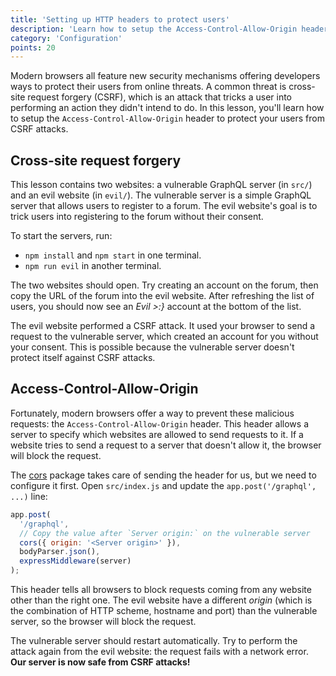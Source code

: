 ```yaml
---
title: 'Setting up HTTP headers to protect users'
description: 'Learn how to setup the Access-Control-Allow-Origin header to protect your users from cross-site request forgery (CSRF) attacks.'
category: 'Configuration'
points: 20
---
```


Modern browsers all feature new security mechanisms offering developers ways to protect their users from online threats. A common threat is cross-site request forgery (CSRF), which is an attack that tricks a user into performing an action they didn't intend to do. In this lesson, you'll learn how to setup the `Access-Control-Allow-Origin` header to protect your users from CSRF attacks.

## Cross-site request forgery

This lesson contains two websites: a vulnerable GraphQL server (in `src/`) and an evil website (in `evil/`). The vulnerable server is a simple GraphQL server that allows users to register to a forum. The evil website's goal is to trick users into registering to the forum without their consent.

To start the servers, run:

- `npm install` and `npm start` in one terminal.
- `npm run evil` in another terminal.

The two websites should open. Try creating an account on the forum, then copy the URL of the forum into the evil website. After refreshing the list of users, you should now see an _Evil >:}_ account at the bottom of the list.

The evil website performed a CSRF attack. It used your browser to send a request to the vulnerable server, which created an account for you without your consent. This is possible because the vulnerable server doesn't protect itself against CSRF attacks.

## Access-Control-Allow-Origin

Fortunately, modern browsers offer a way to prevent these malicious requests: the `Access-Control-Allow-Origin` header. This header allows a server to specify which websites are allowed to send requests to it. If a website tries to send a request to a server that doesn't allow it, the browser will block the request.

The [cors](https://www.npmjs.com/package/cors) package takes care of sending the header for us, but we need to configure it first. Open `src/index.js` and update the `app.post('/graphql', ...)` line:

```js
app.post(
  '/graphql',
  // Copy the value after `Server origin:` on the vulnerable server
  cors({ origin: '<Server origin>' }),
  bodyParser.json(),
  expressMiddleware(server)
);
```

This header tells all browsers to block requests coming from any website other than the right one. The evil website have a different _origin_ (which is the combination of HTTP scheme, hostname and port) than the vulnerable server, so the browser will block the request.

The vulnerable server should restart automatically. Try to perform the attack again from the evil website: the request fails with a network error. **Our server is now safe from CSRF attacks!**
